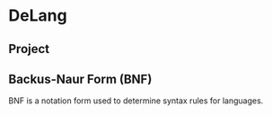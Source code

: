 # DeLang

## Project

## Backus-Naur Form (BNF)

BNF is a notation form used to determine syntax rules for languages.